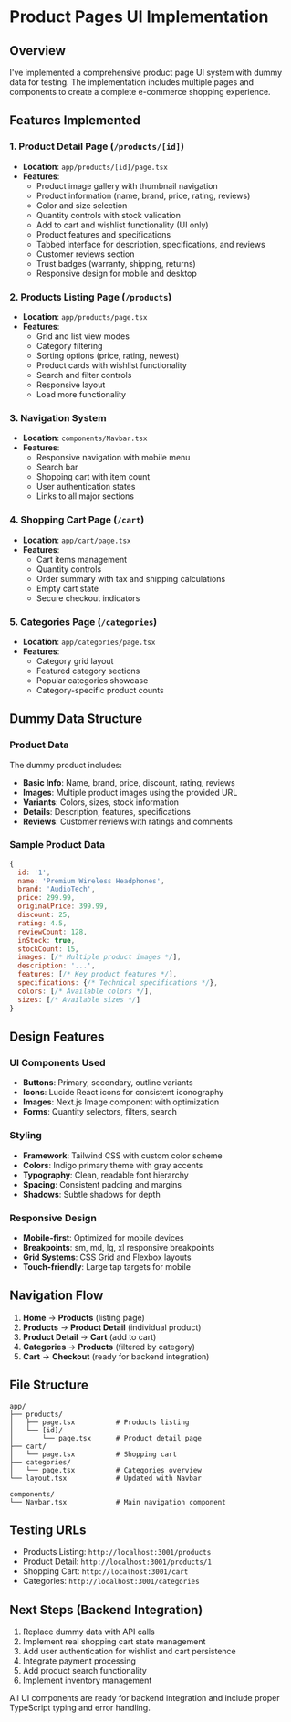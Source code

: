# Product Pages UI Implementation

## Overview

I've implemented a comprehensive product page UI system with dummy data for testing. The implementation includes multiple pages and components to create a complete e-commerce shopping experience.

## Features Implemented

### 1. Product Detail Page (`/products/[id]`)

-  **Location**: `app/products/[id]/page.tsx`
-  **Features**:
   -  Product image gallery with thumbnail navigation
   -  Product information (name, brand, price, rating, reviews)
   -  Color and size selection
   -  Quantity controls with stock validation
   -  Add to cart and wishlist functionality (UI only)
   -  Product features and specifications
   -  Tabbed interface for description, specifications, and reviews
   -  Customer reviews section
   -  Trust badges (warranty, shipping, returns)
   -  Responsive design for mobile and desktop

### 2. Products Listing Page (`/products`)

-  **Location**: `app/products/page.tsx`
-  **Features**:
   -  Grid and list view modes
   -  Category filtering
   -  Sorting options (price, rating, newest)
   -  Product cards with wishlist functionality
   -  Search and filter controls
   -  Responsive layout
   -  Load more functionality

### 3. Navigation System

-  **Location**: `components/Navbar.tsx`
-  **Features**:
   -  Responsive navigation with mobile menu
   -  Search bar
   -  Shopping cart with item count
   -  User authentication states
   -  Links to all major sections

### 4. Shopping Cart Page (`/cart`)

-  **Location**: `app/cart/page.tsx`
-  **Features**:
   -  Cart items management
   -  Quantity controls
   -  Order summary with tax and shipping calculations
   -  Empty cart state
   -  Secure checkout indicators

### 5. Categories Page (`/categories`)

-  **Location**: `app/categories/page.tsx`
-  **Features**:
   -  Category grid layout
   -  Featured category sections
   -  Popular categories showcase
   -  Category-specific product counts

## Dummy Data Structure

### Product Data

The dummy product includes:

-  **Basic Info**: Name, brand, price, discount, rating, reviews
-  **Images**: Multiple product images using the provided URL
-  **Variants**: Colors, sizes, stock information
-  **Details**: Description, features, specifications
-  **Reviews**: Customer reviews with ratings and comments

### Sample Product Data

```javascript
{
  id: '1',
  name: 'Premium Wireless Headphones',
  brand: 'AudioTech',
  price: 299.99,
  originalPrice: 399.99,
  discount: 25,
  rating: 4.5,
  reviewCount: 128,
  inStock: true,
  stockCount: 15,
  images: [/* Multiple product images */],
  description: '...',
  features: [/* Key product features */],
  specifications: {/* Technical specifications */},
  colors: [/* Available colors */],
  sizes: [/* Available sizes */]
}
```

## Design Features

### UI Components Used

-  **Buttons**: Primary, secondary, outline variants
-  **Icons**: Lucide React icons for consistent iconography
-  **Images**: Next.js Image component with optimization
-  **Forms**: Quantity selectors, filters, search

### Styling

-  **Framework**: Tailwind CSS with custom color scheme
-  **Colors**: Indigo primary theme with gray accents
-  **Typography**: Clean, readable font hierarchy
-  **Spacing**: Consistent padding and margins
-  **Shadows**: Subtle shadows for depth

### Responsive Design

-  **Mobile-first**: Optimized for mobile devices
-  **Breakpoints**: sm, md, lg, xl responsive breakpoints
-  **Grid Systems**: CSS Grid and Flexbox layouts
-  **Touch-friendly**: Large tap targets for mobile

## Navigation Flow

1. **Home** → **Products** (listing page)
2. **Products** → **Product Detail** (individual product)
3. **Product Detail** → **Cart** (add to cart)
4. **Categories** → **Products** (filtered by category)
5. **Cart** → **Checkout** (ready for backend integration)

## File Structure

```
app/
├── products/
│   ├── page.tsx          # Products listing
│   └── [id]/
│       └── page.tsx      # Product detail page
├── cart/
│   └── page.tsx          # Shopping cart
├── categories/
│   └── page.tsx          # Categories overview
└── layout.tsx            # Updated with Navbar

components/
└── Navbar.tsx            # Main navigation component
```

## Testing URLs

-  Products Listing: `http://localhost:3001/products`
-  Product Detail: `http://localhost:3001/products/1`
-  Shopping Cart: `http://localhost:3001/cart`
-  Categories: `http://localhost:3001/categories`

## Next Steps (Backend Integration)

1. Replace dummy data with API calls
2. Implement real shopping cart state management
3. Add user authentication for wishlist and cart persistence
4. Integrate payment processing
5. Add product search functionality
6. Implement inventory management

All UI components are ready for backend integration and include proper TypeScript typing and error handling.
